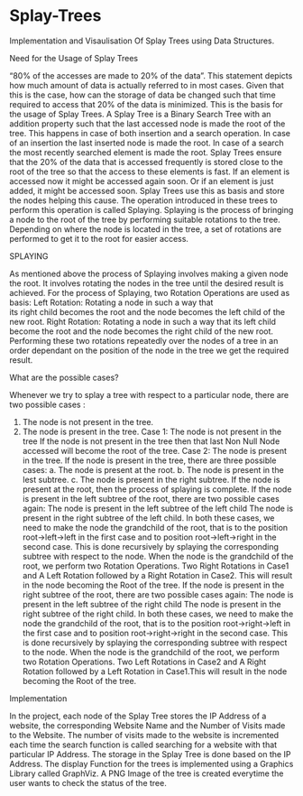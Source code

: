 # Splay-Trees
Implementation and Visaulisation Of Splay Trees using Data Structures.

Need for the Usage of Splay Trees

“80% of the accesses are made to 20% of the data”. This statement depicts how much amount of data is actually referred to in most cases. Given that this is the case, how can the storage of data be changed such that time required to access that 20% of the data is minimized. This is the basis for the usage of Splay Trees.
A Splay Tree is a Binary Search Tree with an addition property such that the last accessed node is made the root of the tree. This happens in case of both insertion and a search operation. In case of an insertion the last inserted node is made the root. In case of a search the most recently searched element is made the root. 
Splay Trees ensure that the 20% of the data that is accessed frequently is stored close to the root of the tree so that the access to these elements is fast. If an element is accessed now it might be accessed again soon. Or if an element is just added, it might be accessed soon. Splay Trees use this as basis and store the nodes helping this cause.
The operation introduced in these trees to perform this operation is called Splaying. Splaying is the process of bringing a node to the root of the tree by performing suitable rotations to the tree. Depending on where the node is located in the tree, a set of rotations are performed to get it to the root for easier access.
 
SPLAYING

As mentioned above the process of Splaying involves making a given node the root. It involves rotating the nodes in the tree until the desired result is achieved.
For the process of Splaying, two Rotation Operations are used as basis:
Left Rotation: Rotating a node in such a way that                   
    its right child becomes the root and the node 
    becomes the left child of the new root.
Right Rotation: Rotating a node in such a way 
    that its left child become the root and the node 
    becomes the right child of the new root.
Performing these two rotations repeatedly over the nodes of a tree in an order dependant on the position of the node in the tree we get the required result.


What are the possible cases?

Whenever we try to splay a tree with respect to a particular node, there are two possible cases : 
1. The node is not present in the tree.
2. The node is present in the tree.
Case 1: The node is not present in the tree
If the node is not present in the tree then that last Non Null Node accessed will become the root of the tree.
Case 2: The node is present in the tree.
If the node is present in the tree, there are three possible cases:
a. The node is present at the root.
b. The node is present in the lest subtree.
c. The node is present in the right subtree.
If the node is present at the root, then the process of splaying is complete.
If the node is present in the left subtree of the root, there are two possible cases again:
The node is present in the left subtree of the left child
The node is present in the right subtree of the left child.
In both these cases, we need to make the node the grandchild of the root, that is to the position root->left->left in the first case and to position root->left->right in the second case. This is done recursively by splaying the corresponding subtree with respect to the node.
When the node is the grandchild of the root, we perform two Rotation Operations. Two Right Rotations in Case1 and A Left Rotation followed by a Right Rotation in Case2.
This will result in the node becoming the Root of the tree.
If the node is present in the right subtree of the root, there are two possible cases again:
The node is present in the left subtree of the right child
The node is present in the right subtree of the right child.
In both these cases, we need to make the node the grandchild of the root, that is to the position root->right->left in the first case and to position root->right->right in the second case. This is done recursively by splaying the corresponding subtree with respect to the node.
When the node is the grandchild of the root, we perform two Rotation Operations. Two Left Rotations in Case2 and A Right Rotation followed by a Left Rotation in Case1.This will result in the node becoming the Root of the tree.
	
Implementation

In the project, each node of the Splay Tree stores the IP Address of a website, the corresponding Website Name and the Number of Visits made to the Website. The number of visits made to the website is incremented each time the search function is called searching for a website with that particular IP Address. 
The storage in the Splay Tree is done based on the IP Address. 
The display Function for the trees is implemented using a Graphics Library called GraphViz. A PNG Image of the tree is created everytime the user wants to check the status of the tree.

